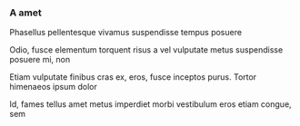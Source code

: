 ### A amet

Phasellus pellentesque vivamus suspendisse tempus posuere

Odio, fusce elementum torquent risus a vel vulputate metus suspendisse posuere mi, non

Etiam vulputate finibus cras ex, eros, fusce inceptos purus. Tortor himenaeos ipsum dolor

Id, fames tellus amet metus imperdiet morbi vestibulum eros etiam congue, sem


